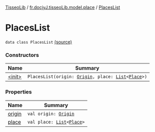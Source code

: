 [TisseoLib](../../index.md) / [fr.docjyJ.tisseoLib.model.place](../index.md) / [PlacesList](./index.md)

# PlacesList

`data class PlacesList` [(source)](https://github.com/docjyj/tisseoLib/tree/master/src/main/kotlin/fr/docjyJ/tisseoLib/model/place/PlacesList.kt#L6)

### Constructors

| Name | Summary |
|---|---|
| [&lt;init&gt;](-init-.md) | `PlacesList(origin: `[`Origin`](../-origin/index.md)`, place: `[`List`](https://kotlinlang.org/api/latest/jvm/stdlib/kotlin.collections/-list/index.html)`<`[`Place`](../-place/index.md)`>)` |

### Properties

| Name | Summary |
|---|---|
| [origin](origin.md) | `val origin: `[`Origin`](../-origin/index.md) |
| [place](place.md) | `val place: `[`List`](https://kotlinlang.org/api/latest/jvm/stdlib/kotlin.collections/-list/index.html)`<`[`Place`](../-place/index.md)`>` |
